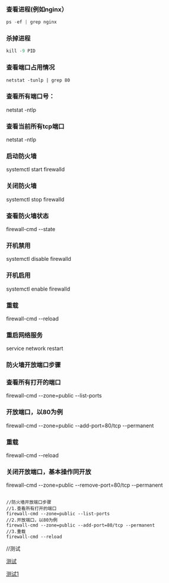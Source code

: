 ### 查看进程(例如nginx）
```java
ps -ef | grep nginx
```
### 杀掉进程
````python
kill -9 PID
````

### 查看端口占用情况
````html
netstat -tunlp | grep 80
````
### 查看所有端口号：
netstat -ntlp

### 查看当前所有tcp端口
netstat -ntlp

### 启动防火墙
systemctl start firewalld

### 关闭防火墙
systemctl stop firewalld 

### 查看防火墙状态
firewall-cmd --state

### 开机禁用
systemctl disable firewalld

### 开机启用
systemctl enable firewalld

### 重载
firewall-cmd --reload

### 重启网络服务
service network restart

### 防火墙开放端口步骤
### 查看所有打开的端口
firewall-cmd --zone=public --list-ports 
### 开放端口，以80为例
firewall-cmd --zone=public --add-port=80/tcp --permanent  
### 重载
firewall-cmd --reload

### 关闭开放端口，基本操作同开放
firewall-cmd --zone=public --remove-port=80/tcp --permanent

<pre><code>
//防火墙开放端口步骤
//1.查看所有打开的端口
firewall-cmd --zone=public --list-ports 
//2.开放端口，以80为例
firewall-cmd --zone=public --add-port=80/tcp --permanent
//3.重载
firewall-cmd --reload
</code></pre>


//测试

[测试](https://www.csdn.net/)

[测试1](https://support.huaweicloud.com/index.html)

















